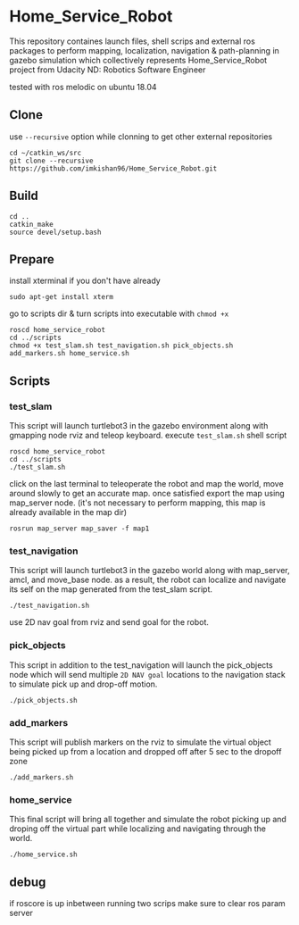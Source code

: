 # Home_Service_Robot
This repository containes launch files, shell scrips and external ros packages to perform mapping, localization, navigation & path-planning in gazebo simulation which collectively represents Home_Service_Robot project from Udacity ND: Robotics Software Engineer

tested with ros melodic on ubuntu 18.04

## Clone
use `--recursive` option while clonning to get other external repositories
```
cd ~/catkin_ws/src
git clone --recursive https://github.com/imkishan96/Home_Service_Robot.git

```
## Build

```
cd ..
catkin_make
source devel/setup.bash
```

## Prepare
install xterminal if you don't have already
```
sudo apt-get install xterm
```
go to scripts dir & turn scripts into executable with `chmod +x`
```
roscd home_service_robot
cd ../scripts
chmod +x test_slam.sh test_navigation.sh pick_objects.sh add_markers.sh home_service.sh 
```
## Scripts

### test_slam
This script will launch turtlebot3 in the gazebo environment along with gmapping node rviz and teleop keyboard. 
execute `test_slam.sh` shell script
```
roscd home_service_robot
cd ../scripts
./test_slam.sh
```
click on the last terminal to teleoperate the robot and map the world, move around slowly to get an accurate map. once satisfied export the map using map_server node. (it's not necessary to perform mapping, this map is already available in the map dir)
```
rosrun map_server map_saver -f map1
```
### test_navigation
This script will launch turtlebot3 in the gazebo world along with map_server, amcl, and move_base node. as a result, the robot can localize and navigate its self on the map generated from the test_slam script.
```
./test_navigation.sh
```
use 2D nav goal from rviz and send goal for the robot. 
### pick_objects
This script in addition to the test_navigation will launch the pick_objects node which will send multiple `2D NAV goal` locations to the navigation stack to simulate pick up and drop-off motion.
```
./pick_objects.sh
```
### add_markers
This script will publish markers on the rviz to simulate the virtual object being picked up from a location and dropped off after 5 sec to the dropoff zone
```
./add_markers.sh
```
### home_service
This final script will bring all together and simulate the robot picking up and droping off the virtual part while localizing and navigating through the world. 
```
./home_service.sh
```

## debug

if roscore is up inbetween running two scrips make sure to clear ros param server
